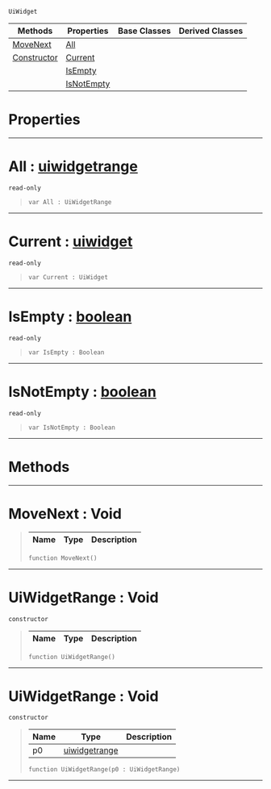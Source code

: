  `UiWidget`

|Methods|Properties|Base Classes|Derived Classes|
|---|---|---|---|
|[ MoveNext](https://plasmaengine.github.io/PlasmaDocs/Plasma1/C++/code_reference/class_reference/uiwidgetrange.md#movenext-void)|[ All](https://plasmaengine.github.io/PlasmaDocs/Plasma1/C++/code_reference/class_reference/uiwidgetrange.md#all-plasma-engine-document)| | |
|[ Constructor](https://plasmaengine.github.io/PlasmaDocs/Plasma1/C++/code_reference/class_reference/uiwidgetrange.md#uiwidgetrange-void)|[ Current](https://plasmaengine.github.io/PlasmaDocs/Plasma1/C++/code_reference/class_reference/uiwidgetrange.md#current-plasma-engine-docu)| | |
| |[ IsEmpty](https://plasmaengine.github.io/PlasmaDocs/Plasma1/C++/code_reference/class_reference/uiwidgetrange.md#isempty-plasma-engine-docu)| | |
| |[ IsNotEmpty](https://plasmaengine.github.io/PlasmaDocs/Plasma1/C++/code_reference/class_reference/uiwidgetrange.md#isnotempty-plasma-engine-d)| | |


 #  Properties


---  
 #  All : [uiwidgetrange](https://plasmaengine.github.io/PlasmaDocs/Plasma1/C++/code_reference/class_reference/uiwidgetrange.md)

 `read-only`

> 
> ``` lang=cpp, name=Lightning
> var All : UiWidgetRange


---  
 #  Current : [uiwidget](https://plasmaengine.github.io/PlasmaDocs/Plasma1/C++/code_reference/class_reference/uiwidget.md)

 `read-only`

> 
> ``` lang=cpp, name=Lightning
> var Current : UiWidget


---  
 #  IsEmpty : [boolean](https://plasmaengine.github.io/PlasmaDocs/Plasma1/C++/code_reference/lightning_base_types/boolean.md)

 `read-only`

> 
> ``` lang=cpp, name=Lightning
> var IsEmpty : Boolean


---  
 #  IsNotEmpty : [boolean](https://plasmaengine.github.io/PlasmaDocs/Plasma1/C++/code_reference/lightning_base_types/boolean.md)

 `read-only`

> 
> ``` lang=cpp, name=Lightning
> var IsNotEmpty : Boolean


---  
 #  Methods


---  
 #  MoveNext : Void

> 
> |Name|Type|Description|
> |---|---|---|
> ``` lang=cpp, name=Lightning
> function MoveNext()
> ``` 


---  
 #  UiWidgetRange : Void

 `constructor`

> 
> |Name|Type|Description|
> |---|---|---|
> ``` lang=cpp, name=Lightning
> function UiWidgetRange()
> ``` 


---  
 #  UiWidgetRange : Void

 `constructor`

> 
> |Name|Type|Description|
> |---|---|---|
> |p0|[uiwidgetrange](https://plasmaengine.github.io/PlasmaDocs/Plasma1/C++/code_reference/class_reference/uiwidgetrange.md)| |
> ``` lang=cpp, name=Lightning
> function UiWidgetRange(p0 : UiWidgetRange)
> ``` 


---  
 

 